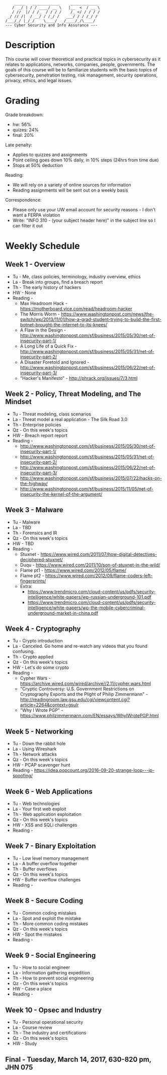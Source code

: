 ```
    _____   ____________     ____________ 
   /  _/ | / / ____/ __ \   |__  <  / __ \
   / //  |/ / /_  / / / /    /_ </ / / / /
 _/ // /|  / __/ / /_/ /   ___/ / / /_/ / 
/___/_/ |_/_/    \____/   /____/_/\____/  
--- Cyber Security and Info Assurance ---

``` 

# Description
This course will cover theoretical and practical topics in cybersecurity as it relates to applications, networks, companies, people, governments. The goals of this course will be to familiarize students with the basic topics of cybersecurity, penetration testing, risk management, security operations, privacy, ethics, and legal issues.

# Grading
Grade breakdown:
- hw: 56%
- quizes: 24%
- final: 20%

Late penalty:
- Applies to quizzes and assignments 
- Point ceiling goes down 10% daily, in 10% steps (24hrs from time due)
- Stops at 50% deduction

Reading:
- We will rely on a variety of online sources for information
- Reading assignments will be sent out on a weekly basis

Correspondence:
- Please only use your UW email account for security reasons - I don't want a FERPA violation
- Write: "INFO 310 - (your subject header here)" in the subject line so I can filter it out

# Weekly Schedule

## Week 1 - Overview
- Tu - Me, class policies, terminology, industry overview, ethics
- La - Break into groups, find a breach report
- Th - The early history of hackers
- HW - None
- Reading -
    - Max Headroom Hack - https://motherboard.vice.com/read/headroom-hacker
    - The Morris Worm - https://www.washingtonpost.com/news/the-switch/wp/2013/11/01/how-a-grad-student-trying-to-build-the-first-botnet-brought-the-internet-to-its-knees/
    - A Flaw in the Design - http://www.washingtonpost.com/sf/business/2015/05/30/net-of-insecurity-part-1/
    - A Long Life of a Quick Fix - http://www.washingtonpost.com/sf/business/2015/05/31/net-of-insecurity-part-2/
    - A Disaster Foretold and Ignored - http://www.washingtonpost.com/sf/business/2015/06/22/net-of-insecurity-part-3/
    - "Hacker's Manifesto" - http://phrack.org/issues/7/3.html

## Week 2 - Policy, Threat Modeling, and The Mindset
- Tu - Threat modeling, class scenarios
- La - Threat model a real application - The Silk Road 3.0
- Th - Enterprise policies
- Qz - On this week's topics
- HW - Breach report report
- Reading - 
    - http://www.washingtonpost.com/sf/business/2015/05/30/net-of-insecurity-part-1/
    - http://www.washingtonpost.com/sf/business/2015/05/31/net-of-insecurity-part-2/
    - http://www.washingtonpost.com/sf/business/2015/06/22/net-of-insecurity-part-3/
    - http://www.washingtonpost.com/sf/business/2015/07/22/hacks-on-the-highway/
    - http://www.washingtonpost.com/sf/business/2015/11/05/net-of-insecurity-the-kernel-of-the-argument/

## Week 3 - Malware
- Tu - Malware
- La - TBD
- Th - Forensics and IR
- Qz - On this week's topics
- HW - TBD
- Reading -
   - Stuxnet - https://www.wired.com/2011/07/how-digital-detectives-deciphered-stuxnet/
   - Duqu - https://www.wired.com/2011/10/son-of-stuxnet-in-the-wild/
   - Flame pt1 - https://www.wired.com/2012/05/flame/
   - Flame pt2 - https://www.wired.com/2012/09/flame-coders-left-fingerprints/
   - Extra:
      - https://www.trendmicro.com/cloud-content/us/pdfs/security-intelligence/white-papers/wp-russian-underground-101.pdf
      - https://www.trendmicro.com/cloud-content/us/pdfs/security-intelligence/white-papers/wp-the-mobile-cybercriminal-underground-market-in-china.pdf

## Week 4 - Cryptography
- Tu - Crypto introduction
- La - Canceled. Go home and re-watch any videos that you found confusing. 
- Th - Crypto applied
- Qz - On this week's topics
- HW - Let's do some crypto
- Reading -
   - Cypher Wars - https://archive.wired.com/wired/archive//2.11/cypher.wars.html
   - "Cryptic Controversy: U.S. Government Restrictions on Cryptography Exports and the Plight of Philip Zimmermann" - http://readingroom.law.gsu.edu/cgi/viewcontent.cgi?article=2264&context=gsulr
   - "Why I Wrote PGP" - https://www.philzimmermann.com/EN/essays/WhyIWrotePGP.html

## Week 5 - Networking
- Tu - Down the rabbit hole
- La - Using Wireshark
- Th - Network attacks
- Qz - On this week's topics
- HW - PCAP scavenger hunt
- Reading - https://idea.popcount.org/2016-09-20-strange-loop---ip-spoofing/

## Week 6 - Web Applications
- Tu - Web technologies
- La - Your first web exploit
- Th - Web application exploitation
- Qz - On this week's topics
- HW - XSS and SQLi challenges
- Reading -

## Week 7 - Binary Exploitation
- Tu - Low level memory management
- La - A buffer overflow together
- Th - Buffer overflows
- Qz - On this week's topics
- HW - Buffer overflow challenges
- Reading -

## Week 8 - Secure Coding
- Tu - Common coding mistakes
- La - Spot and exploit the mistake
- Th - More common coding mistakes
- Qz - On this week's topics
- HW - Spot the mistakes
- Reading -

## Week 9 - Social Engineering
- Tu - How to social engineer
- La - Information gathering expedition
- Th - How to prevent social engineering
- Qz - On this week's topics
- HW - Case a place
- Reading -

## Week 10 - Opsec and Industry
- Tu - Personal operational security
- La - Course review
- Th - The industry and certifications
- Qz - On this week's topics
- HW - Study

## Final - Tuesday, March 14, 2017, 630-820 pm, JHN 075
